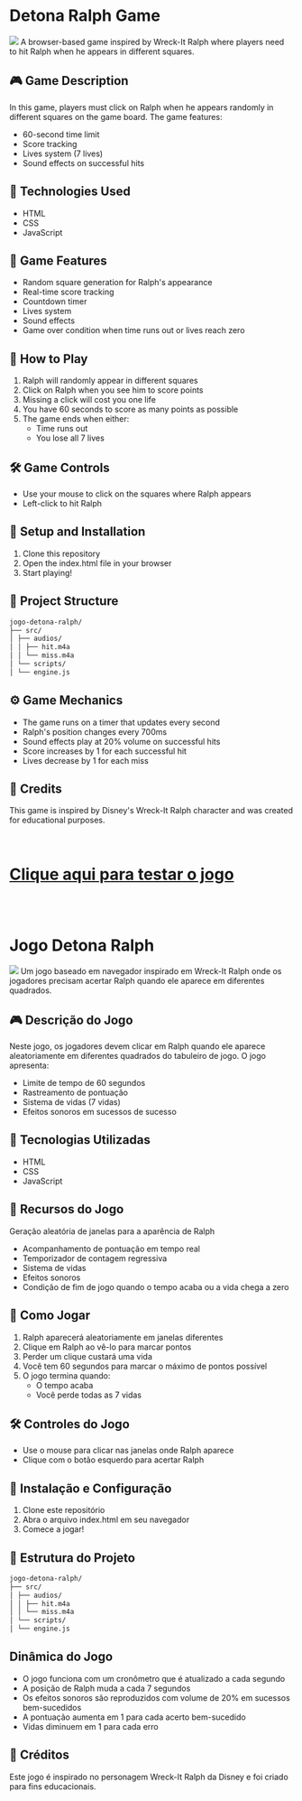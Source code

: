 # Detona Ralph Game
![](./src/images/screenshot.jpg)
A browser-based game inspired by Wreck-It Ralph where players need to hit Ralph when he appears in different squares.

## 🎮 Game Description

In this game, players must click on Ralph when he appears randomly in different squares on the game board. The game features:
- 60-second time limit
- Score tracking
- Lives system (7 lives)
- Sound effects on successful hits

## 🚀 Technologies Used

- HTML
- CSS
- JavaScript

## 🎯 Game Features

- Random square generation for Ralph's appearance
- Real-time score tracking
- Countdown timer
- Lives system
- Sound effects
- Game over condition when time runs out or lives reach zero

## 🎲 How to Play

1. Ralph will randomly appear in different squares
2. Click on Ralph when you see him to score points
3. Missing a click will cost you one life
4. You have 60 seconds to score as many points as possible
5. The game ends when either:
   - Time runs out
   - You lose all 7 lives

## 🛠️ Game Controls

- Use your mouse to click on the squares where Ralph appears
- Left-click to hit Ralph

## 🔧 Setup and Installation

1. Clone this repository
2. Open the index.html file in your browser
3. Start playing!

## 📁 Project Structure
```bash
jogo-detona-ralph/
├── src/
│ ├── audios/
│ │ ├── hit.m4a
│ │ └── miss.m4a
│ └── scripts/
│ └── engine.js
```

## ⚙️ Game Mechanics

- The game runs on a timer that updates every second
- Ralph's position changes every 700ms
- Sound effects play at 20% volume on successful hits
- Score increases by 1 for each successful hit
- Lives decrease by 1 for each miss

## 🎨 Credits

This game is inspired by Disney's Wreck-It Ralph character and was created for educational purposes.

<br>

# [Clique aqui para testar o jogo]('https://maxwelldeveloper7.github.io/jogo-detona-ralph/')
<br><br>


# Jogo Detona Ralph
![](./src/images/screenshot.jpg)
Um jogo baseado em navegador inspirado em Wreck-It Ralph onde os jogadores precisam acertar Ralph quando ele aparece em diferentes quadrados.

## 🎮 Descrição do Jogo

Neste jogo, os jogadores devem clicar em Ralph quando ele aparece aleatoriamente em diferentes quadrados do tabuleiro de jogo. O jogo apresenta:
- Limite de tempo de 60 segundos
- Rastreamento de pontuação
- Sistema de vidas (7 vidas)
- Efeitos sonoros em sucessos de sucesso

## 🚀 Tecnologias Utilizadas

- HTML
- CSS
- JavaScript

## 🎯 Recursos do Jogo

Geração aleatória de janelas para a aparência de Ralph
- Acompanhamento de pontuação em tempo real
- Temporizador de contagem regressiva
- Sistema de vidas
- Efeitos sonoros
- Condição de fim de jogo quando o tempo acaba ou a vida chega a zero

## 🎲 Como Jogar

1. Ralph aparecerá aleatoriamente em janelas diferentes
2. Clique em Ralph ao vê-lo para marcar pontos
3. Perder um clique custará uma vida
4. Você tem 60 segundos para marcar o máximo de pontos possível
5. O jogo termina quando:
   - O tempo acaba
   - Você perde todas as 7 vidas

## 🛠️ Controles do Jogo

- Use o mouse para clicar nas janelas onde Ralph aparece
- Clique com o botão esquerdo para acertar Ralph

## 🔧 Instalação e Configuração

1. Clone este repositório
2. Abra o arquivo index.html em seu navegador
3. Comece a jogar!

## 📁 Estrutura do Projeto
```bash
jogo-detona-ralph/
├── src/
│ ├── audios/
│ │ ├── hit.m4a
│ │ └── miss.m4a
│ └── scripts/
│ └── engine.js
```

## Dinâmica do Jogo

- O jogo funciona com um cronômetro que é atualizado a cada segundo
- A posição de Ralph muda a cada 7 segundos
- Os efeitos sonoros são reproduzidos com volume de 20% em sucessos bem-sucedidos
- A pontuação aumenta em 1 para cada acerto bem-sucedido
- Vidas diminuem em 1 para cada erro

## 🎨 Créditos

Este jogo é inspirado no personagem Wreck-It Ralph da Disney e foi criado para fins educacionais.


